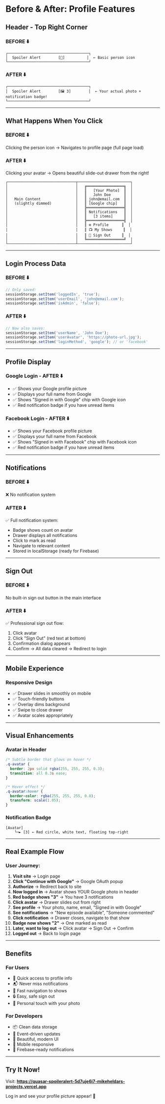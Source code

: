 # Before & After: Profile Features

## Header - Top Right Corner

### BEFORE ⬇️

```
┌─────────────────────────────────────┐
│  Spoiler Alert        [👤]          │  ← Basic person icon
└─────────────────────────────────────┘
```

### AFTER ⬇️

```
┌─────────────────────────────────────┐
│  Spoiler Alert        [🖼️ 3]        │  ← Your actual photo + notification badge!
└─────────────────────────────────────┘
```

---

## What Happens When You Click

### BEFORE ⬇️

Clicking the person icon → Navigates to profile page (full page load)

### AFTER ⬇️

Clicking your avatar → Opens beautiful slide-out drawer from the right!

```
┌───────────────────────────────┬────────────────────────┐
│                               │   ╔═════════════════╗  │
│                               │   ║   [Your Photo]  ║  │
│                               │   ║   John Doe      ║  │
│   Main Content                │   ║ john@email.com  ║  │
│   (slightly dimmed)           │   ║ [Google chip]   ║  │
│                               │   ╠═════════════════╣  │
│                               │   ║ Notifications   ║  │
│                               │   ║   [3 items]     ║  │
│                               │   ╠═════════════════╣  │
│                               │   ║ ⚙️ Profile      ║  │
│                               │   ║ 📺 My Shows     ║  │
│                               │   ║ 🚪 Sign Out     ║  │
│                               │   ╚═════════════════╝  │
└───────────────────────────────┴────────────────────────┘
```

---

## Login Process Data

### BEFORE ⬇️

```javascript
// Only saved:
sessionStorage.setItem('loggedIn', 'true');
sessionStorage.setItem('userEmail', 'john@email.com');
sessionStorage.setItem('isAdmin', 'false');
```

### AFTER ⬇️

```javascript
// Now also saves:
sessionStorage.setItem('userName', 'John Doe');
sessionStorage.setItem('userAvatar', 'https://photo-url.jpg');
sessionStorage.setItem('loginMethod', 'google'); // or 'facebook'
```

---

## Profile Display

### Google Login - AFTER ⬇️

- ✅ Shows your Google profile picture
- ✅ Displays your full name from Google
- ✅ Shows "Signed in with Google" chip with Google icon
- ✅ Red notification badge if you have unread items

### Facebook Login - AFTER ⬇️

- ✅ Shows your Facebook profile picture
- ✅ Displays your full name from Facebook
- ✅ Shows "Signed in with Facebook" chip with Facebook icon
- ✅ Red notification badge if you have unread items

---

## Notifications

### BEFORE ⬇️

❌ No notification system

### AFTER ⬇️

✅ Full notification system:

- Badge shows count on avatar
- Drawer displays all notifications
- Click to mark as read
- Navigate to relevant content
- Stored in localStorage (ready for Firebase)

---

## Sign Out

### BEFORE ⬇️

No built-in sign out button in the main interface

### AFTER ⬇️

✅ Professional sign out flow:

1. Click avatar
2. Click "Sign Out" (red text at bottom)
3. Confirmation dialog appears
4. Confirm → All data cleared → Redirect to login

---

## Mobile Experience

### Responsive Design

- ✅ Drawer slides in smoothly on mobile
- ✅ Touch-friendly buttons
- ✅ Overlay dims background
- ✅ Swipe to close drawer
- ✅ Avatar scales appropriately

---

## Visual Enhancements

### Avatar in Header

```css
/* Subtle border that glows on hover */
.q-avatar {
  border: 2px solid rgba(255, 255, 255, 0.3);
  transition: all 0.3s ease;
}

/* Hover effect */
.q-avatar:hover {
  border-color: rgba(255, 255, 255, 0.8);
  transform: scale(1.05);
}
```

### Notification Badge

```
[Avatar]
    └─► [3] ← Red circle, white text, floating top-right
```

---

## Real Example Flow

### User Journey:

1. **Visit site** → Login page
2. **Click "Continue with Google"** → Google OAuth popup
3. **Authorize** → Redirect back to site
4. **Now logged in** → Avatar shows YOUR Google photo in header
5. **Red badge shows "3"** → You have 3 notifications
6. **Click avatar** → Drawer slides out from right
7. **See profile** → Your photo, name, email, "Signed in with Google"
8. **See notifications** → "New episode available", "Someone commented"
9. **Click notification** → Drawer closes, navigate to that show
10. **Badge now shows "2"** → One marked as read
11. **Later, want to log out** → Click avatar → Sign Out → Confirm
12. **Logged out** → Back to login page

---

## Benefits

### For Users

- 🎯 Quick access to profile info
- 📬 Never miss notifications
- 🚀 Fast navigation to shows
- 🔒 Easy, safe sign out
- 👤 Personal touch with your photo

### For Developers

- 📦 Clean data storage
- 🔄 Event-driven updates
- 🎨 Beautiful, modern UI
- 📱 Mobile responsive
- 🚀 Firebase-ready notifications

---

## Try It Now!

Visit: **https://quasar-spoileralert-5d7uje6i7-mikeheldars-projects.vercel.app**

Log in and see your profile picture appear! 🎉

